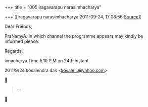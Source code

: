 +++
title = "005 iragavarapu narasimhacharya"

+++
[[iragavarapu narasimhacharya	2011-09-24, 17:08:56 [Source](https://groups.google.com/g/bvparishat/c/DNBodNzqYJk)]]



Dear Friends,

PraNamyA. In which channel the programme appears may kindly be informed please.

Regards,

ivnacharya.Time 5.10 P.M.on 24th,instant.  
  

2011/9/24 kosalendra das \<[kosale...@yahoo.com]()\>  



> --  



